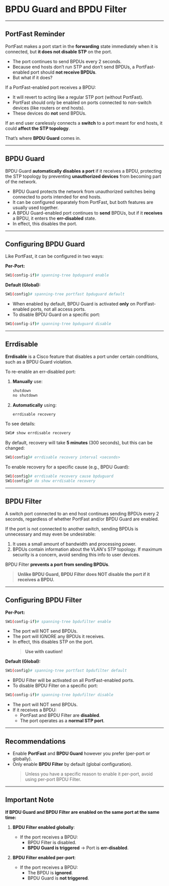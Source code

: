 
# BPDU Guard and BPDU Filter

---

## PortFast Reminder
PortFast makes a port start in the **forwarding** state immediately when it is connected, but **it does not disable STP** on the port.

- The port continues to send BPDUs every 2 seconds.
- Because end hosts don’t run STP and don’t send BPDUs, a PortFast-enabled port should **not receive BPDUs**.
- But what if it does?

If a PortFast-enabled port receives a BPDU:
- It will revert to acting like a regular STP port (without PortFast).
- PortFast should only be enabled on ports connected to non-switch devices (like routers or end hosts).
- These devices do **not** send BPDUs.

If an end user carelessly connects a **switch** to a port meant for end hosts, it could **affect the STP topology**.

That’s where **BPDU Guard** comes in.

---

## BPDU Guard
BPDU Guard **automatically disables a port** if it receives a BPDU, protecting the STP topology by preventing **unauthorized devices** from becoming part of the network.

- BPDU Guard protects the network from unauthorized switches being connected to ports intended for end hosts.
- It can be configured separately from PortFast, but both features are usually used together.
- A BPDU Guard-enabled port continues to **send** BPDUs, but if it **receives** a BPDU, it enters the **err-disabled** state.  
- In effect, this disables the port.

---

## Configuring BPDU Guard

Like PortFast, it can be configured in two ways:

**Per-Port:**
```bash
SW1(config-if)# spanning-tree bpduguard enable
```

**Default (Global):**
```bash
SW1(config)# spanning-tree portfast bpduguard default
```

- When enabled by default, BPDU Guard is activated **only** on PortFast-enabled ports, not all access ports.
- To disable BPDU Guard on a specific port:
```bash
SW1(config-if)# spanning-tree bpduguard disable
```

---

## Errdisable
**Errdisable** is a Cisco feature that disables a port under certain conditions, such as a BPDU Guard violation.

To re-enable an err-disabled port:
1. **Manually** use:
   ```bash
   shutdown
   no shutdown
   ```
2. **Automatically** using:
   ```bash
   errdisable recovery
   ```

To see details:
```bash
SW1# show errdisable recovery
```

By default, recovery will take **5 minutes** (300 seconds), but this can be changed:

```bash
SW1(config)# errdisable recovery interval <seconds>
```

To enable recovery for a specific cause (e.g., BPDU Guard):
```bash
SW1(config)# errdisable recovery cause bpduguard
SW1(config)# do show errdisable recovery
```

---

## BPDU Filter
A switch port connected to an end host continues sending BPDUs every 2 seconds, regardless of whether PortFast and/or BPDU Guard are enabled.

If the port is not connected to another switch, sending BPDUs is unnecessary and may even be undesirable:

1. It uses a small amount of bandwidth and processing power.
2. BPDUs contain information about the VLAN's STP topology. If maximum security is a concern, avoid sending this info to user devices.

BPDU Filter **prevents a port from sending BPDUs**.

> **Unlike BPDU Guard, BPDU Filter does NOT disable the port if it receives a BPDU.**

---

## Configuring BPDU Filter

**Per-Port:**
```bash
SW1(config-if)# spanning-tree bpdufilter enable
```
- The port will NOT send BPDUs.
- The port will IGNORE any BPDUs it receives.
- In effect, this disables STP on the port.  
  > **Use with caution!**

**Default (Global):**
```bash
SW1(config)# spanning-tree portfast bpdufilter default
```
- BPDU Filter will be activated on all PortFast-enabled ports.
- To disable BPDU Filter on a specific port:
```bash
SW1(config-if)# spanning-tree bpdufilter disable
```
- The port will NOT send BPDUs.
- If it receives a BPDU:
  - PortFast and BPDU Filter are **disabled**.
  - The port operates as a **normal STP port**.

---

## Recommendations
- Enable **PortFast** and **BPDU Guard** however you prefer (per-port or globally).
- Only enable **BPDU Filter** by default (global configuration).
  > Unless you have a specific reason to enable it per-port, avoid using per-port BPDU Filter.

---

## Important Note

**If BPDU Guard and BPDU Filter are enabled on the same port at the same time:**

1. **BPDU Filter enabled globally**:
   - If the port receives a BPDU:
     - BPDU Filter is disabled.
     - **BPDU Guard is triggered** → Port is **err-disabled**.

2. **BPDU Filter enabled per-port**:
   - If the port receives a BPDU:
     - The BPDU is **ignored**.
     - BPDU Guard is **not triggered**.
